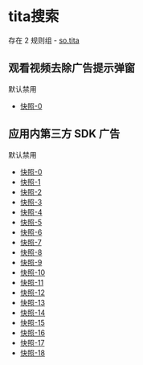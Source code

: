 # tita搜索

存在 2 规则组 - [so.tita](/src/apps/so.tita.ts)

## 观看视频去除广告提示弹窗

默认禁用

- [快照-0](https://i.gkd.li/import/12800350)

## 应用内第三方 SDK 广告

默认禁用

- [快照-0](https://i.gkd.li/import/12800404)
- [快照-1](https://i.gkd.li/import/12800504)
- [快照-2](https://i.gkd.li/import/12800437)
- [快照-3](https://i.gkd.li/import/12800682)
- [快照-4](https://i.gkd.li/import/12800590)
- [快照-5](https://i.gkd.li/import/12800794)
- [快照-6](https://i.gkd.li/import/12800914)
- [快照-7](https://i.gkd.li/import/12800486)
- [快照-8](https://i.gkd.li/import/12800559)
- [快照-9](https://i.gkd.li/import/12800633)
- [快照-10](https://i.gkd.li/import/12800655)
- [快照-11](https://i.gkd.li/import/12800673)
- [快照-12](https://i.gkd.li/import/12800732)
- [快照-13](https://i.gkd.li/import/12800739)
- [快照-14](https://i.gkd.li/import/12800543)
- [快照-15](https://i.gkd.li/import/12800571)
- [快照-16](https://i.gkd.li/import/12800616)
- [快照-17](https://i.gkd.li/import/12800642)
- [快照-18](https://i.gkd.li/import/12800659)
